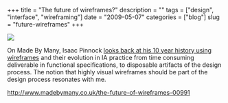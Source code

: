 +++
title = "The future of wireframes?"
description = ""
tags = ["design", "interface", "wireframing"]
date = "2009-05-07"
categories = ["blog"]
slug = "future-wireframes"
+++



  <div class="notebook-screenshot"><a href="http://www.madebymany.co.uk/the-future-of-wireframes-00991"><img src="//media.konigi.com/bluga/wt4a0384ec3f448_0.jpg"/></a></div><p>On Made By Many, Isaac Pinnock <a href="http://www.madebymany.co.uk/the-future-of-wireframes-00991">looks back at his 10 year history using wireframes</a> and their evolution in IA practice from time consuming deliverable in functional specifications, to disposable artifacts of the design process. The notion that highly visual wireframes should be part of the design process resonates with me. </p>
    
  <a href="http://www.madebymany.co.uk/the-future-of-wireframes-00991">http://www.madebymany.co.uk/the-future-of-wireframes-00991</a>
